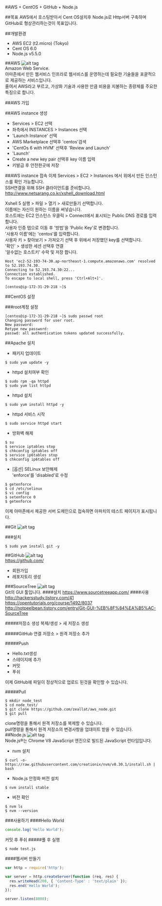 #AWS + CentOS + GitHub + Node.js

##목표
AWS에서 호스팅받아서 Cent OS설치후 Node.js로 Http서버 구축하며 GitHub로 형상관리하는것이 목표입니다.

##개발환경
- AWS EC2 (t2.micro) (Tokyo)
- Cent OS 6.0
- Node.js v5.5.0


##AWS
![alt tag](https://mateh.id.au/wp-content/uploads/2014/07/amazon-aws-logo.jpg)  
Amazon Web Service.  
아마존에서 만든 웹서비스 인프라로 웹서비스를 운영하는데 필요한 기술들을 포괄적으로 제공하는 서비스입니다.  
줄여서 AWS라고 부르고, 가상화 기술과 사용한 만큼 비용을 지불하는 종량제를 주요한 특징으로 합니다.

##AWS 가입

##AWS instance 생성
 - Services > EC2 선택
 - 좌측에서 INSTANCES > Instances 선택
 - 'Launch Instance' 선택
 - AWS Marketplace 선택후 'centos'검색
 - 'CentOs 6 with HVM' 선택후 'Review and Launch'
 - 'Launch'
 - Create a new key pair 선택후 key 이름 입력
 - 키발급 후 안전한곳에 저장

 
##AWS instance 접속
이제 Services > EC2 > Instances 에서 위에서 만든 인스턴스를 확인 가능합니다.  
SSH연결을 위해 SSH 클라이언트를 준비합니다.  
http://www.netsarang.co.kr/xshell_download.html  

Xshell 5 실행 > 파일 > 열기 > 새로만들기 선택합니다.  
이름에는 자신이 원하는 이름을 써넣습니다.  
호스트에는 EC2 인스턴스 우클릭 > Connect에서 표시되는 Public DNS 경로를 입력합니다.  
사용자 인증 탭으로 이동 후 '방법'을 'Public Key'로 변경합니다.  
'사용자 이름'에는 'centos'를 입력합니다.  
사용자 키 > 찾아보기 > 가져오기 선택 후 위에서 저장했던 key를 선택합니다.  
'확인' > 생성한 세션 선택후 연결  
'알수없는 호스트키' 수락 및 저장 합니다.  


```shell
Host 'ec2-52-193-74-30.ap-northeast-1.compute.amazonaws.com' resolved to 52.193.74.30.
Connecting to 52.193.74.30:22...
Connection established.
To escape to local shell, press 'Ctrl+Alt+]'.

[centos@ip-172-31-29-218 ~]$ 

```

##CentOS 설정

###root계정 설정
```shell
[centos@ip-172-31-29-218 ~]$ sudo passwd root
Changing password for user root.
New password: 
Retype new password: 
passwd: all authentication tokens updated successfully.
```

##Apache 설치


- 패키지 업데이트
```shell
$ sudo yum update -y
```


- httpd 설치여부 확인
```shell
$ sudo rpm -qa httpd
$ sudo yum list httpd
```


- httpd 설치
```shell
$ sudo yum install httpd -y
```


- httpd 서비스 시작
```shell
$ sudo service httpd start
```

  
- 방화벽 해제
```shell
$ su
$ service iptables stop
$ chkconfig iptables off
$ service ip6tables stop
$ chkconfig ip6tables off
```  
    
- [옵션] SELinux 보안해제  
'enforce'를 'disabled'로 수정
```shell
$ getenforce
$ cd /etc/selinux
$ vi config
$ setenforce 0
$ getenforce
```

이제 아마존에서 제공한 서버 도메인으로 접속하면 아파치의 테스트 페이지가 표시됩니다.  

##Git
![alt tag](https://git-scm.com/images/logo@2x.png)  

###설치
```shell
$ sudo yum install git -y
```

##GitHub
![alt tag](https://kanbanize.com/blog/wp-content/uploads/2014/11/GitHub.jpg)  
https://github.com/  
- 회원가입
- 레포지토리 생성

###SourceTree
![alt tag](https://www.sourcetreeapp.com/images/logoSourceTree.png)  
Git의 GUI 툴입니다.
####설치
https://www.sourcetreeapp.com/
####사용
http://hackersstudy.tistory.com/41  
https://opentutorials.org/course/1492/8037  
http://notpeelbean.tistory.com/entry/Git-GUI-%EB%8F%84%EA%B5%AC-SourceTree  

#####저장소 생성
복제/생성 > 새 저장소 생성

#####GitHub 연결
저장소 > 원격 저장소 추가

#####Push
- Hello.txt생성
- 스테이지에 추가
- 커밋
- 푸쉬
  
이제 GitHub에 파일이 정상적으로 업로드 된것을 확인할 수 있습니다.

#####Pull
```shell
$ mkdir node_test
$ cd node_test/
$ git clone https://github.com/zeallat/aws_node.git
$ git pull
```
clone명령을 통해서 원격 저장소를 복제할 수 있습니다.  
pull명령을 통해서 원격 저장소의 변경사항을 업데이트 받을 수 있습니다.  
##Node.js
![alt tag](http://3.bp.blogspot.com/-4knZxjdupuA/UFbTv8YsRZI/AAAAAAAAAis/oPuhGhDz-H4/s1600/nodejs-dark.png)  
Node.js®는 Chrome V8 JavaScript 엔진으로 빌드된 JavaScript 런타임입니다.

- nvm 설치
```shell
$ curl -o- https://raw.githubusercontent.com/creationix/nvm/v0.30.1/install.sh | bash
```
- Node.js 안정화 버전 설치
```shell
$ nvm install stable
```
- 버전 확인
```shell
$ nvm ls
$ nvm --version
```

###사용하기
####Hello World
```js
console.log('Hello World');
```
커밋 후 푸쉬
#####풀 후 실행
```shell
$ node test.js
```

####웹서버 만들기
```js
var http = require('http');

var server = http.createServer(function (req, res) {
  res.writeHead(200, { 'Content-Type' : 'text/plain' });
  res.end('Hello World');
});

server.listen(8000);
```

